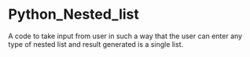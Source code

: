 # Python_Nested_list
A code to take input from user in such a way that the user can enter any type of nested list and result generated is a single list.
